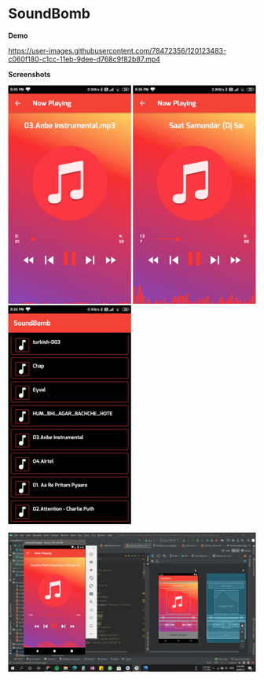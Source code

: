 # SoundBomb

**Demo**

https://user-images.githubusercontent.com/78472356/120123483-c060f180-c1cc-11eb-9dee-d768c9f82b87.mp4

**Screenshots**

<img src="Images/Screenshot_2021-05-30-20-35-19-556_com.activity.soundbomb.jpg" width="250"> <img src="Images/Screenshot_2021-05-30-20-36-18-485_com.activity.soundbomb.jpg" width="250"> <img src="Images/Screenshot_2021-05-30-20-35-04-601_com.activity.soundbomb.jpg" width="250">

<img src="Images/Screenshot (268).png" width="900">


